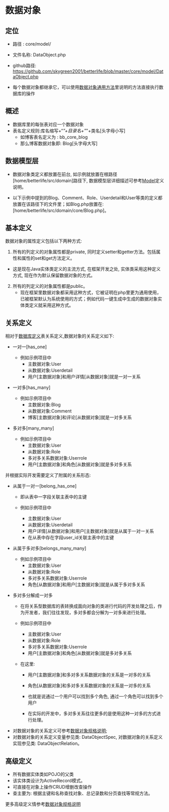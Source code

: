 # 数据对象

## 定位

- 路径   : core/model/
- 文件名称: DataObject.php

- github路径: https://github.com/skygreen2001/betterlife/blob/master/core/model/DataObject.php

- 每个数据对象都继承它，可以使用[数据对象通用方法](normalmethod.md)里说明的方法直接执行数据库的操作

## 概述

- 数据库里的每张表对应一个数据对象
- 表名定义规则:库名缩写+“_”+目录名+"_"+类名[头字母小写]
  - 如博客表名定义为  : bb_core_blog
  - 那么博客数据对象即: Blog[头字母大写]

## 数据模型层

- 数据对象类定义都放置在前台, 如示例就放置在根路径[home/betterlife/src/domain]路径下, 数据模型层详细描述可参考[Model](model.md)定义说明。

- 以下示例中提到的Blog、Comment、Role、Userdetail和User等类的定义都放置在该路径下的文件里；如Blog.php放置在:[home/betterlife/src/domain/core/Blog.php]。

## 基本定义

数据对象的属性定义包括以下两种方式:

  1. 所有的列定义的对象属性都是private, 同时定义setter和getter方法。包括属性和属性的set和get方法定义。

  - 这是现在Java实体类定义的主流方式, 在框架开发之处, 实体类采用这种定义方式, 现在作为默认保留数据对象的方式。

  2. 所有的列定义的对象属性都是public。
     - 现在框架里数据对象都采用这种方式，它被证明在php里更为通用使用，已被框架默认为系统使用的方式；例如代码一键生成中生成的数据对象实体类定义就采用这种方式。

## 关系定义

相对于[数据库定义](database_define.md)表关系定义,数据对象的关系定义如下:

* 一对一[has_one]

  - 例如示例项目中
    - 主数据对象:User
    - 从数据对象:Userdetail
    - 用户[主数据对象]和用户详情[从数据对象]就是一对一关系

* 一对多[has_many]

  - 例如示例项目中
    - 主数据对象:Blog
    - 从数据对象:Comment
    - 博客[主数据对象]和评论[从数据对象]就是一对多关系

* 多对多[many_many]

  - 例如示例项目中
    - 主数据对象:User
    - 从数据对象:Role
    - 多对多关系数据对象:Userrole
    - 用户[主数据对象]和角色[从数据对象]就是多对多关系

并根据实际开发需要定义了附属的关系形态:

* 从属于一对一[belong_has_one]

  - 即从表中一字段关联主表中的主键

  - 例如示例项目中
    - 主数据对象:User
    - 从数据对象:Userdetail
    - 用户详情[从数据对象]和用户[主数据对象]就是从属于一对一关系
    - 在从表中存在字段user_id关联主表中的主键

* 从属于多对多[belongs_many_many]

  - 例如示例项目中
    - 主数据对象:User
    - 从数据对象:Role
    - 多对多关系数据对象:Userrole
    - 角色[从数据对象]和用户[主数据对象]就是从属于多对多关系

* 多对多分解成一对多

  - 在将关系型数据库的表转换成面向对象的类进行代码的开发处理之后，作为开发者，我们往往发现，多对多都会分解为一对多来进行处理。

  - 例如示例项目中
    - 主数据对象:User
    - 从数据对象:Role
    - 多对多关系数据对象:Userrole
    - 用户[主数据对象]和角色[从数据对象]就是多对多关系

  - 在这里:
    - 用户[主数据对象]和多对多关系数据对象的关系是一对多的关系
    - 角色[从数据对象]和多对多关系数据对象的关系是一对多的关系
    - 也就是说通过一个用户可以找到多个角色, 通过一个角色可以找到多个用户

    - 在实际的开发中，多对多关系往往更多的是使用这种一对多的方式进行处理。

- 对数据对象的关系定义可参考[数据对象规格说明](dataobjectspec.md);
- 对数据对象的关系定义变量参见类: DataObjectSpec, 对数据对象的关系定义实现参见类: DataObjectRelation。


## 高级定义

 * 所有数据实体类如POJO的父类
 * 该实体类设计为ActiveRecord模式。
 * 可直接在对象上操作CRUD增删改查操作
 * 查主要为: 根据主键和名称查找对象、总记录数和分页查找等常规方法。

更多高级定义情参考[数据对象规格说明](dataobjectspec.md)
